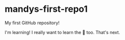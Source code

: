 # mandys-first-repo1
My first GitHub repository!

I'm learning! I really want to learn the :guitar: too.  That's next.
